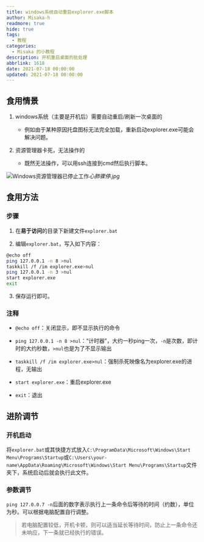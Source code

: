 ```yaml
---
title: windows系统自动重启explorer.exe脚本
author: Misaka-h
readmore: true
hide: true
tags:
  - 教程
categories:
  - Misaka 的小教程
description: 开机重启桌面的批处理
abbrlink: 1618
date: 2021-07-18 00:00:00
updated: 2021-07-18 00:00:00
---
```


## 食用情景

1. windows系统（主要是开机后）需要自动重启/刷新一次桌面的

   - 例如由于某种原因托盘图标无法完全加载，重新启动explorer.exe可能会解决问题。

2. 资源管理器卡死，无法操作的

    - 既然无法操作，可以用ssh连接到cmd然后执行脚本。

![Windows资源管理器已停止工作](https://pic.imgdb.cn/item/60fccc425132923bf86ca01b.png)_心肺骤停.jpg_

## 食用方法

### 步骤

1. 在**易于访问**的目录下新建文件`explorer.bat`

2. 编辑`explorer.bat`，写入如下内容：

```sh
@echo off
ping 127.0.0.1 -n 8 >nul
taskkill /f /im explorer.exe>nul
ping 127.0.0.1 -n 3 >nul
start explorer.exe
exit
```

3. 保存运行即可。

### 注释

- `@echo off`：关闭显示，即不显示执行的命令

- `ping 127.0.0.1 -n 8 >nul`：“计时器”，大约一秒ping一次，`-n`是次数，即计时的大约秒数，`>nul`也是为了不显示输出

- `taskkill /f /im explorer.exe>nul`：强制杀死映像名为explorer.exe的进程，无输出

- `start explorer.exe`：重启explorer.exe

- `exit`：退出

## 进阶调节

### 开机启动

将`explorer.bat`或其快捷方式放入`C:\ProgramData\Microsoft\Windows\Start Menu\Programs\Startup`或`C:\Users\your-name\AppData\Roaming\Microsoft\Windows\Start Menu\Programs\Startup`文件夹下，系统启动后就会执行此文件。

### 参数调节

`ping 127.0.0.7 -n`后面的数字表示执行上一条命令后等待的时间（约数），单位为秒。可以根据电脑配置自行调整。

> 若电脑配置较低，开机卡顿，则可以适当延长等待时间，防止上一条命令还未响应，下一条就已经执行的错误。
